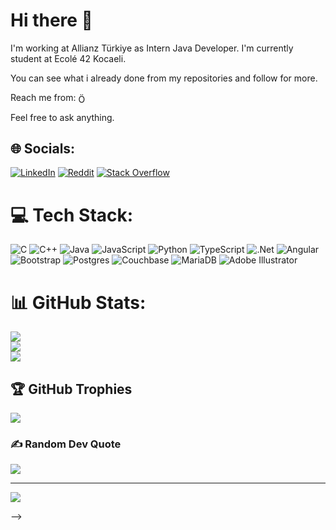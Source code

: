# Hi there 👋

I'm working at Allianz Türkiye as Intern Java Developer.
I'm currently student at Ecolé 42 Kocaeli.

You can see what i already done from my repositories and follow for more.

Reach me from: <a href="https://www.linkedin.com/in/ömerfaruktokluoğlu" target="blank"><img align="center" src="https://raw.githubusercontent.com/rahuldkjain/github-profile-readme-generator/master/src/images/icons/Social/linked-in-alt.svg" alt="Ömer Faruk Tokluoğlu" height="15" width="15" /></a>

Feel free to ask anything.


## 🌐 Socials:
[![LinkedIn](https://img.shields.io/badge/LinkedIn-%230077B5.svg?logo=linkedin&logoColor=white)](https://linkedin.com/in/ömerfaruktokluoğlu/) [![Reddit](https://img.shields.io/badge/Reddit-%23FF4500.svg?logo=Reddit&logoColor=white)](https://reddit.com/user/Bersarks) [![Stack Overflow](https://img.shields.io/badge/-Stackoverflow-FE7A16?logo=stack-overflow&logoColor=white)](https://stackoverflow.com/users/21285801/bersarks) 

# 💻 Tech Stack:
![C](https://img.shields.io/badge/c-%2300599C.svg?style=flat&logo=c&logoColor=white) ![C++](https://img.shields.io/badge/c++-%2300599C.svg?style=flat&logo=c%2B%2B&logoColor=white) ![Java](https://img.shields.io/badge/java-%23ED8B00.svg?style=flat&logo=java&logoColor=white) ![JavaScript](https://img.shields.io/badge/javascript-%23323330.svg?style=flat&logo=javascript&logoColor=%23F7DF1E) ![Python](https://img.shields.io/badge/python-3670A0?style=flat&logo=python&logoColor=ffdd54) ![TypeScript](https://img.shields.io/badge/typescript-%23007ACC.svg?style=flat&logo=typescript&logoColor=white) ![.Net](https://img.shields.io/badge/.NET-5C2D91?style=flat&logo=.net&logoColor=white) ![Angular](https://img.shields.io/badge/angular-%23DD0031.svg?style=flat&logo=angular&logoColor=white) ![Bootstrap](https://img.shields.io/badge/bootstrap-%23563D7C.svg?style=flat&logo=bootstrap&logoColor=white) ![Postgres](https://img.shields.io/badge/postgres-%23316192.svg?style=flat&logo=postgresql&logoColor=white) ![Couchbase](https://img.shields.io/badge/Couchbase-EA2328?style=flat&logo=couchbase&logoColor=white) ![MariaDB](https://img.shields.io/badge/MariaDB-003545?style=flat&logo=mariadb&logoColor=white) ![Adobe Illustrator](https://img.shields.io/badge/adobeillustrator-%23FF9A00.svg?style=flat&logo=adobeillustrator&logoColor=white)
# 📊 GitHub Stats:
![](https://github-readme-stats.vercel.app/api?username=Bersarks&theme=dark&hide_border=false&include_all_commits=false&count_private=false)<br/>
![](https://github-readme-streak-stats.herokuapp.com/?user=Bersarks&theme=dark&hide_border=false)<br/>
![](https://github-readme-stats.vercel.app/api/top-langs/?username=Bersarks&theme=dark&hide_border=false&include_all_commits=false&count_private=false&layout=compact)

## 🏆 GitHub Trophies
![](https://github-profile-trophy.vercel.app/?username=Bersarks&theme=radical&no-frame=false&no-bg=true&margin-w=4)

### ✍️ Random Dev Quote
![](https://quotes-github-readme.vercel.app/api?type=horizontal&theme=radical)

---
[![](https://visitcount.itsvg.in/api?id=Bersarks&icon=0&color=0)](https://visitcount.itsvg.in)

<!-- Proudly created with GPRM ( https://gprm.itsvg.in ) -->
-->

